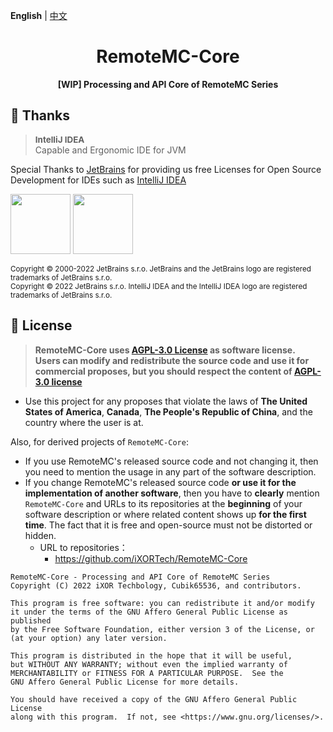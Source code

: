 **English** | [中文](README-zh.md)

<h1 align="center">RemoteMC-Core</h1>

<p align="center"> 
  <b>[WIP] Processing and API Core of RemoteMC Series </b>
</p>

## 🎊 Thanks

> <span style="font-size: 0.96em">**IntelliJ IDEA**</span><br/>Capable and Ergonomic IDE for JVM

Special Thanks to [JetBrains](https://www.jetbrains.com/?from=RemoteMC-Core) for providing us free Licenses for Open Source Development for IDEs such as [IntelliJ IDEA](https://www.jetbrains.com/idea/?from=RemoteMC-Core)

[<img src="https://img.cubik65536.top/jetbrains.png" width="96"/>](https://www.jetbrains.com/?from=RemoteMC-Core)
[<img src="https://img.cubik65536.top/icon-intellij-idea.png" width="96"/>](https://www.jetbrains.com/idea/?from=RemoteMC-Core)

<sup>Copyright © 2000-2022 JetBrains s.r.o. JetBrains and the JetBrains logo are registered trademarks of JetBrains s.r.o.</sup>
<br/>
<sup>Copyright © 2022 JetBrains s.r.o. IntelliJ IDEA and the IntelliJ IDEA logo are registered trademarks of JetBrains s.r.o.</sup>

## 📜 License
> **RemoteMC-Core uses [AGPL-3.0 License](LICENSE) as software license.<br/>
Users can modify and redistribute the source code and use it for commercial proposes, but you should respect the content of [AGPL-3.0 license](LICENSE)**

- Use this project for any proposes that violate the laws of **The United States of America**, **Canada**, **The People's Republic of China**, and the country where the user is at.

Also, for derived projects of `RemoteMC-Core`:
- If you use RemoteMC's released source code and not changing it, then you need to mention the usage in any part of the software description.
- If you change RemoteMC's released source code **or use it for the implementation of another software**, 
  then you have to **clearly** mention `RemoteMC-Core` and URLs to its repositories at the **beginning** of your software description or where related content shows up **for the first time**. 
  The fact that it is free and open-source must not be distorted or hidden.
    - URL to repositories：
        - https://github.com/iXORTech/RemoteMC-Core

``` text
RemoteMC-Core - Processing and API Core of RemoteMC Series
Copyright (C) 2022 iXOR Techbology, Cubik65536, and contributors.

This program is free software: you can redistribute it and/or modify
it under the terms of the GNU Affero General Public License as published
by the Free Software Foundation, either version 3 of the License, or
(at your option) any later version.

This program is distributed in the hope that it will be useful,
but WITHOUT ANY WARRANTY; without even the implied warranty of
MERCHANTABILITY or FITNESS FOR A PARTICULAR PURPOSE.  See the
GNU Affero General Public License for more details.

You should have received a copy of the GNU Affero General Public License
along with this program.  If not, see <https://www.gnu.org/licenses/>.
```
